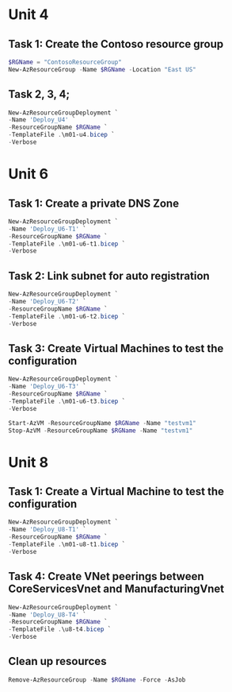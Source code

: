 # Unit 4
## Task 1: Create the Contoso resource group
```Powershell
$RGName = "ContosoResourceGroup"
New-AzResourceGroup -Name $RGName -Location "East US"
```

## Task 2, 3, 4;
```Powershell
New-AzResourceGroupDeployment `
-Name 'Deploy_U4' `
-ResourceGroupName $RGName `
-TemplateFile .\m01-u4.bicep `
-Verbose
```

# Unit 6
## Task 1: Create a private DNS Zone
```Powershell
New-AzResourceGroupDeployment `
-Name 'Deploy_U6-T1' `
-ResourceGroupName $RGName `
-TemplateFile .\m01-u6-t1.bicep `
-Verbose
```

## Task 2: Link subnet for auto registration
```Powershell
New-AzResourceGroupDeployment `
-Name 'Deploy_U6-T2' `
-ResourceGroupName $RGName `
-TemplateFile .\m01-u6-t2.bicep `
-Verbose
```

## Task 3: Create Virtual Machines to test the configuration
```Powershell
New-AzResourceGroupDeployment `
-Name 'Deploy_U6-T3' `
-ResourceGroupName $RGName `
-TemplateFile .\m01-u6-t3.bicep `
-Verbose

Start-AzVM -ResourceGroupName $RGName -Name "testvm1" 
Stop-AzVM -ResourceGroupName $RGName -Name "testvm1" 
```

# Unit 8
## Task 1: Create a Virtual Machine to test the configuration
```Powershell
New-AzResourceGroupDeployment `
-Name 'Deploy_U8-T1' `
-ResourceGroupName $RGName `
-TemplateFile .\m01-u8-t1.bicep `
-Verbose
```

## Task 4: Create VNet peerings between CoreServicesVnet and ManufacturingVnet
```Powershell
New-AzResourceGroupDeployment `
-Name 'Deploy_U8-T4' `
-ResourceGroupName $RGName `
-TemplateFile .\u8-t4.bicep `
-Verbose
```

## Clean up resources
```Powershell
Remove-AzResourceGroup -Name $RGName -Force -AsJob
```